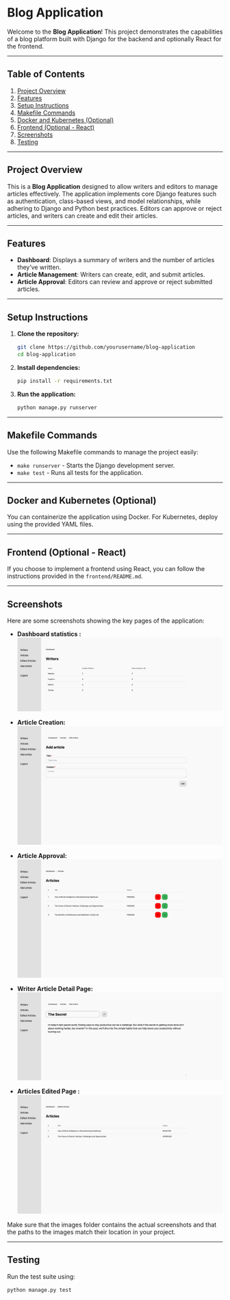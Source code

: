 # Blog Application

Welcome to the **Blog Application**! This project demonstrates the capabilities of a blog platform built with Django for the backend and optionally React for the frontend.

---

## Table of Contents

1. [Project Overview](#project-overview)
2. [Features](#features)
3. [Setup Instructions](#setup-instructions)
4. [Makefile Commands](#makefile-commands)
5. [Docker and Kubernetes (Optional)](#docker-and-kubernetes-optional)
6. [Frontend (Optional - React)](#frontend-optional---react)
7. [Screenshots](#screenshots)
8. [Testing](#testing)

---

## Project Overview

This is a **Blog Application** designed to allow writers and editors to manage articles effectively. The application implements core Django features such as authentication, class-based views, and model relationships, while adhering to Django and Python best practices. Editors can approve or reject articles, and writers can create and edit their articles.

---

## Features

- **Dashboard**: Displays a summary of writers and the number of articles they’ve written.
- **Article Management**: Writers can create, edit, and submit articles.
- **Article Approval**: Editors can review and approve or reject submitted articles.

---

## Setup Instructions

1. **Clone the repository:**
    ```bash
    git clone https://github.com/yourusername/blog-application
    cd blog-application
    ```

2. **Install dependencies:**
    ```bash
    pip install -r requirements.txt
    ```

3. **Run the application:**
    ```bash
    python manage.py runserver
    ```

---

## Makefile Commands

Use the following Makefile commands to manage the project easily:

- `make runserver` - Starts the Django development server.
- `make test` - Runs all tests for the application.

---

## Docker and Kubernetes (Optional)

You can containerize the application using Docker. For Kubernetes, deploy using the provided YAML files.

---

## Frontend (Optional - React)

If you choose to implement a frontend using React, you can follow the instructions provided in the `frontend/README.md`.

---

## Screenshots

Here are some screenshots showing the key pages of the application:

- **Dashboard statistics :**
  ![Dashboard](./images/Dashboard_statistics.png)

- **Article Creation:**
  ![Article Creation](./images/Add_Article.png)

- **Article Approval:**
  ![Article Approval](./images/Article_Approval_Page.png)

- **Writer Article Detail Page:**
  ![Article Creation](./images/Writer_Article_Detail_Page.png)

- **Articles Edited Page :**
  ![Article Approval](./images/Articles_Edited_Page.png)


Make sure that the images folder contains the actual screenshots and that the paths to the images match their location in your project.

---

## Testing

Run the test suite using:

```bash
python manage.py test